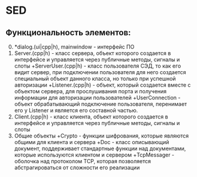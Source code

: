 # SED

## Функциональность элементов:
0. *dialog.(ui|cpp|h), mainwindow - интерфейс ПО
1. Server.(cpp|h) - класс сервера, объект которого создается в интерфейсе и управляется через публичные методы, сигналы и слоты
  +ServerUser.(cpp|h) - класс пользователя СЭД, то как его видит сервер, при подключении пользователя для него создается специальный объект данного класса, но только при успешной авторизации
  +Listener.(cpp|h) - объект, который создается вместе с объектом сервера, для прослушивания порта и получения информации для авторизации пользователей
  +UserConnection - объект обрабатывающий подключение пользователя, перенимает его у Listener и является его составной частью.
2. Client.(cpp|h) - класс клиента, объект которого создается в интерфейсе и управляется через публичные методы, сигналы и слоты
3. Общие объекты
  +Crypto - функции шифрования, которые являются общими для клиента и сервера
  +Doc - класс описывающий документ, поддерживает стандартные функции над документами, которые используются клиентом и сервером
  +TcpMessager - оболочка над протоколом TCP, которая позволяется абстрагироваться от сложности его реализации
